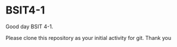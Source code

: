 # BSIT4-1

Good day BSIT 4-1.

Please clone this repository as your initial activity for git. Thank you
